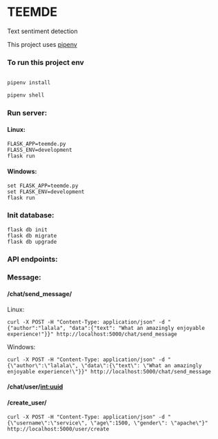 # TEEMDE

Text sentiment detection

This project uses [pipenv](https://github.com/Ihsara/TEEMDE.git)
### To run this project env
```sh

pipenv install

pipenv shell
```

### Run server:
#### Linux:
```shell
FLASK_APP=teemde.py
FLASS_ENV=development
flask run
```
#### Windows:
```shell
set FLASK_APP=teemde.py
set FLASK_ENV=development
flask run
```

### Init database:
```shell
flask db init
flask db migrate
flask db upgrade
```

### API endpoints:

### Message:

#### /chat/send_message/
Linux:
```
curl -X POST -H "Content-Type: application/json" -d "{"author":"lalala", "data":{"text": "What an amazingly enjoyable experience!"}}" http://localhost:5000/chat/send_message
```

Windows:
```
curl -X POST -H "Content-Type: application/json" -d "{\"author\":\"lalala\", \"data\":{\"text\": \"What an amazingly enjoyable experience!\"}}" http://localhost:5000/chat/send_message
```

#### /chat/user/<int:uuid>

#### /create_user/
```
curl -X POST -H "Content-Type: application/json" -d "{\"username\":\"service\", \"age\":1500, \"gender\": \"apache\"}" http://localhost:5000/user/create
```